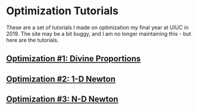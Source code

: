 # Optimization Tutorials

These are a set of tutorials I made on optimization my final year at UIUC in 2019. The site may be a bit buggy, and I am no longer maintaining this - but here are the tutorials.

## [Optimization #1: Divine Proportions](https://michael-loula.github.io/opt/stuff/2019/03/29/gss.html)

## [Optimization #2: 1-D Newton](https://michael-loula.github.io/opt/stuff/2019/04/15/newt.html)

## [Optimization #3: N-D Newton](https://michael-loula.github.io/opt/stuff/2019/04/17/newtnd.html)
